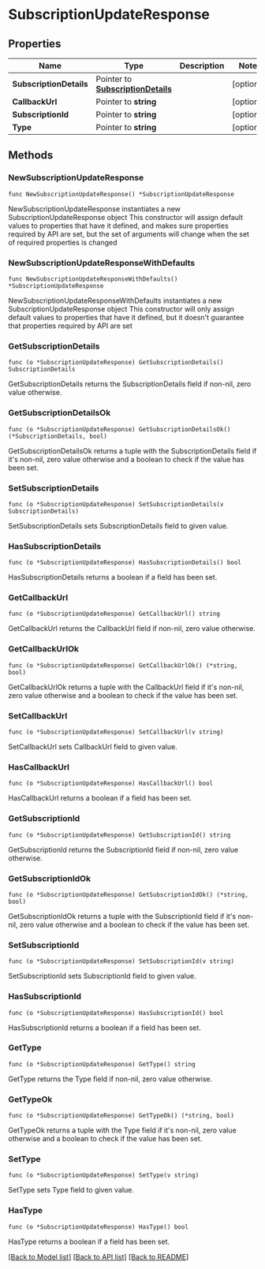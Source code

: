 # SubscriptionUpdateResponse

## Properties

Name | Type | Description | Notes
------------ | ------------- | ------------- | -------------
**SubscriptionDetails** | Pointer to [**SubscriptionDetails**](SubscriptionDetails.md) |  | [optional] 
**CallbackUrl** | Pointer to **string** |  | [optional] 
**SubscriptionId** | Pointer to **string** |  | [optional] 
**Type** | Pointer to **string** |  | [optional] 

## Methods

### NewSubscriptionUpdateResponse

`func NewSubscriptionUpdateResponse() *SubscriptionUpdateResponse`

NewSubscriptionUpdateResponse instantiates a new SubscriptionUpdateResponse object
This constructor will assign default values to properties that have it defined,
and makes sure properties required by API are set, but the set of arguments
will change when the set of required properties is changed

### NewSubscriptionUpdateResponseWithDefaults

`func NewSubscriptionUpdateResponseWithDefaults() *SubscriptionUpdateResponse`

NewSubscriptionUpdateResponseWithDefaults instantiates a new SubscriptionUpdateResponse object
This constructor will only assign default values to properties that have it defined,
but it doesn't guarantee that properties required by API are set

### GetSubscriptionDetails

`func (o *SubscriptionUpdateResponse) GetSubscriptionDetails() SubscriptionDetails`

GetSubscriptionDetails returns the SubscriptionDetails field if non-nil, zero value otherwise.

### GetSubscriptionDetailsOk

`func (o *SubscriptionUpdateResponse) GetSubscriptionDetailsOk() (*SubscriptionDetails, bool)`

GetSubscriptionDetailsOk returns a tuple with the SubscriptionDetails field if it's non-nil, zero value otherwise
and a boolean to check if the value has been set.

### SetSubscriptionDetails

`func (o *SubscriptionUpdateResponse) SetSubscriptionDetails(v SubscriptionDetails)`

SetSubscriptionDetails sets SubscriptionDetails field to given value.

### HasSubscriptionDetails

`func (o *SubscriptionUpdateResponse) HasSubscriptionDetails() bool`

HasSubscriptionDetails returns a boolean if a field has been set.

### GetCallbackUrl

`func (o *SubscriptionUpdateResponse) GetCallbackUrl() string`

GetCallbackUrl returns the CallbackUrl field if non-nil, zero value otherwise.

### GetCallbackUrlOk

`func (o *SubscriptionUpdateResponse) GetCallbackUrlOk() (*string, bool)`

GetCallbackUrlOk returns a tuple with the CallbackUrl field if it's non-nil, zero value otherwise
and a boolean to check if the value has been set.

### SetCallbackUrl

`func (o *SubscriptionUpdateResponse) SetCallbackUrl(v string)`

SetCallbackUrl sets CallbackUrl field to given value.

### HasCallbackUrl

`func (o *SubscriptionUpdateResponse) HasCallbackUrl() bool`

HasCallbackUrl returns a boolean if a field has been set.

### GetSubscriptionId

`func (o *SubscriptionUpdateResponse) GetSubscriptionId() string`

GetSubscriptionId returns the SubscriptionId field if non-nil, zero value otherwise.

### GetSubscriptionIdOk

`func (o *SubscriptionUpdateResponse) GetSubscriptionIdOk() (*string, bool)`

GetSubscriptionIdOk returns a tuple with the SubscriptionId field if it's non-nil, zero value otherwise
and a boolean to check if the value has been set.

### SetSubscriptionId

`func (o *SubscriptionUpdateResponse) SetSubscriptionId(v string)`

SetSubscriptionId sets SubscriptionId field to given value.

### HasSubscriptionId

`func (o *SubscriptionUpdateResponse) HasSubscriptionId() bool`

HasSubscriptionId returns a boolean if a field has been set.

### GetType

`func (o *SubscriptionUpdateResponse) GetType() string`

GetType returns the Type field if non-nil, zero value otherwise.

### GetTypeOk

`func (o *SubscriptionUpdateResponse) GetTypeOk() (*string, bool)`

GetTypeOk returns a tuple with the Type field if it's non-nil, zero value otherwise
and a boolean to check if the value has been set.

### SetType

`func (o *SubscriptionUpdateResponse) SetType(v string)`

SetType sets Type field to given value.

### HasType

`func (o *SubscriptionUpdateResponse) HasType() bool`

HasType returns a boolean if a field has been set.


[[Back to Model list]](../README.md#documentation-for-models) [[Back to API list]](../README.md#documentation-for-api-endpoints) [[Back to README]](../README.md)


